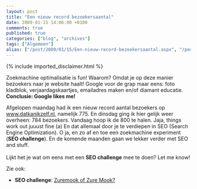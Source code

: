 ```yaml
---
layout: post
title: "Een nieuw record bezoekersaantal"
date: 2009-01-15 14:06:00 +0100
comments: true
published: true
categories: ["blog", "archives"]
tags: ["Algemeen"]
alias: ["/post/2009/01/15/Een-nieuw-record-bezoekersaantal.aspx", "/post/2009/01/15/een-nieuw-record-bezoekersaantal.aspx"]
---
```

<!-- more -->
{% include imported_disclaimer.html %}
<p>
Zoekmachine optimalisatie is fun! Waarom? Omdat je op deze manier bezoekers naar je website haalt! Google voor de grap maar eens: foto kladblok, verjaardagskaartjes, emailadres maken en/of diamant educatie. <strong>Conclusie: Google likes me!</strong> 
</p>
<p>
Afgelopen maandag had ik een nieuw record aantal bezoekers op <a href="http://www.datkanikzelf.nl/">www.datkanikzelf.nl</a>, namelijk 775. En dinsdag ging ik hier gelijk weer overheen: 784 bezoekers. Vandaag hoop ik de 800 te halen. Jaja, things work out juuust fine (a) En dat allemaal door je te verdiepen in SEO (Search Engine Optimization). O ja, en zo af en toe een zoekmachine experiment (<strong>SEO challenge</strong>). En de komende maanden gaan we lekker verder met SEO and stuff. <br />
<br />
Lijkt het je wat om eens met een <strong>SEO challenge</strong> mee te doen? Let me know! 
</p>
<p>
Zie ook: 
</p>
<ul>
	<li>
	<div>
	<strong>SEO challenge</strong>: <a href="http://gettingskills.blogspot.com/2008/12/zuremook-of-zure-mook.html" target="_blank">Zuremook of Zure Mook?</a> 
	</div>
	</li>
</ul>
<p>
&nbsp;
</p>
<script type="text/javascript">
<!--
google_ad_client = "pub-9166294348244212";
/* Inline post ad, 468x60, gemaakt 7-2-09 */
google_ad_slot = "4226843014";
google_ad_width = 468;
google_ad_height = 60;
//--></script>
<script src="http://pagead2.googlesyndication.com/pagead/show_ads.js" type="text/javascript">
</script>
<p>
&nbsp;
</p>
